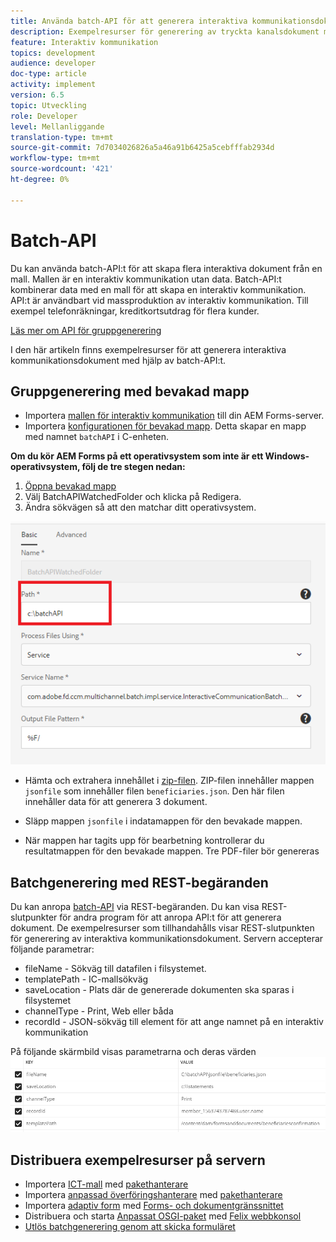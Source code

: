 ```yaml
---
title: Använda batch-API för att generera interaktiva kommunikationsdokument
description: Exempelresurser för generering av tryckta kanalsdokument med batch-API
feature: Interaktiv kommunikation
topics: development
audience: developer
doc-type: article
activity: implement
version: 6.5
topic: Utveckling
role: Developer
level: Mellanliggande
translation-type: tm+mt
source-git-commit: 7d7034026826a5a46a91b6425a5cebfffab2934d
workflow-type: tm+mt
source-wordcount: '421'
ht-degree: 0%

---
```



# Batch-API

Du kan använda batch-API:t för att skapa flera interaktiva dokument från en mall. Mallen är en interaktiv kommunikation utan data. Batch-API:t kombinerar data med en mall för att skapa en interaktiv kommunikation. API:t är användbart vid massproduktion av interaktiv kommunikation. Till exempel telefonräkningar, kreditkortsutdrag för flera kunder.

[Läs mer om API för gruppgenerering](https://docs.adobe.com/content/help/en/experience-manager-65/forms/interactive-communications/generate-multiple-interactive-communication-using-batch-api.html)

I den här artikeln finns exempelresurser för att generera interaktiva kommunikationsdokument med hjälp av batch-API:t.

## Gruppgenerering med bevakad mapp

* Importera [mallen för interaktiv kommunikation](assets/Beneficiaries-confirmation.zip) till din AEM Forms-server.
* Importera [konfigurationen för bevakad mapp](assets/batch-generation-api.zip). Detta skapar en mapp med namnet `batchAPI` i C-enheten.

**Om du kör AEM Forms på ett operativsystem som inte är ett Windows-operativsystem, följ de tre stegen nedan:**

1. [Öppna bevakad mapp](http://localhost:4502/libs/fd/core/WatchfolderUI/content/UI.html)
2. Välj BatchAPIWatchedFolder och klicka på Redigera.
3. Ändra sökvägen så att den matchar ditt operativsystem.

![path](assets/watched-folder-batch-api-basic.PNG)

* Hämta och extrahera innehållet i [zip-filen](assets/jsonfile.zip). ZIP-filen innehåller mappen `jsonfile` som innehåller filen `beneficiaries.json`. Den här filen innehåller data för att generera 3 dokument.

* Släpp mappen `jsonfile` i indatamappen för den bevakade mappen.
* När mappen har tagits upp för bearbetning kontrollerar du resultatmappen för den bevakade mappen. Tre PDF-filer bör genereras

## Batchgenerering med REST-begäranden

Du kan anropa [batch-API](https://helpx.adobe.com/experience-manager/6-5/forms/javadocs/index.html) via REST-begäranden. Du kan visa REST-slutpunkter för andra program för att anropa API:t för att generera dokument.
De exempelresurser som tillhandahålls visar REST-slutpunkten för generering av interaktiva kommunikationsdokument. Servern accepterar följande parametrar:

* fileName - Sökväg till datafilen i filsystemet.
* templatePath - IC-mallsökväg
* saveLocation - Plats där de genererade dokumenten ska sparas i filsystemet
* channelType - Print, Web eller båda
* recordId - JSON-sökväg till element för att ange namnet på en interaktiv kommunikation

På följande skärmbild visas parametrarna och deras värden
![exempelbegäran](assets/generate-ic-batch-servlet.PNG)

## Distribuera exempelresurser på servern

* Importera [ICT-mall](assets/ICTemplate.zip) med [pakethanterare](http://localhost:4502/crx/packmgr/index.jsp)
* Importera [anpassad överföringshanterare](assets/BatchAPICustomSubmit.zip) med [pakethanterare](http://localhost:4502/crx/packmgr/index.jsp)
* Importera [adaptiv form](assets/BatchGenerationAPIAF.zip) med [Forms- och dokumentgränssnittet](http://localhost:4502/aem/forms.html/content/dam/formsanddocuments)
* Distribuera och starta [Anpassat OSGI-paket](assets/batchgenerationapi.batchgenerationapi.core-1.0-SNAPSHOT.jar) med [Felix webbkonsol](http://localhost:4502/system/console/bundles)
* [Utlös batchgenerering genom att skicka formuläret](http://localhost:4502/content/dam/formsanddocuments/batchgenerationapi/jcr:content?wcmmode=disabled)
